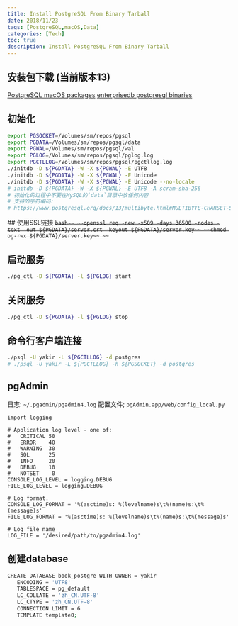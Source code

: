 ```yaml
---
title: Install PostgreSQL From Binary Tarball
date: 2018/11/23
tags: [PostgreSQL,macOS,Data]
categories: [Tech]
toc: true
description: Install PostgreSQL From Binary Tarball
---
```


## 安装包下载 (当前版本13)

[PostgreSQL macOS packages](https://www.postgresql.org/download/macosx/)
[enterprisedb postgresql binaries](https://www.enterprisedb.com/download-postgresql-binaries)

## 初始化

```bash
export PGSOCKET=/Volumes/sm/repos/pgsql
export PGDATA=/Volumes/sm/repos/pgsql/data
export PGWAL=/Volumes/sm/repos/pgsql/wal
export PGLOG=/Volumes/sm/repos/pgsql/pglog.log
export PGCTLLOG=/Volumes/sm/repos/pgsql/pgctllog.log
./initdb -D ${PGDATA} -W -X ${PGWAL} -E UTF8
./initdb -D ${PGDATA} -W -X ${PGWAL} -E Unicode
./initdb -D ${PGDATA} -W -X ${PGWAL} -E Unicode --no-locale
# initdb -D ${PGDATA} -W -X ${PGWAL} -E UTF8 -A scram-sha-256
# 初始化的过程中不要在MySQL的`data`目录中放任何内容
# 支持的字符编码:
# https://www.postgresql.org/docs/13/multibyte.html#MULTIBYTE-CHARSET-SUPPORTED
```

~~## 使用SSL链接~~
~~```bash~~
~~openssl req -new -x509 -days 36500 -nodes -text -out ${PGDATA}/server.crt -keyout ${PGDATA}/server.key~~
~~chmod og-rwx ${PGDATA}/server.key~~
~~```~~

## 启动服务

```bash
./pg_ctl -D ${PGDATA} -l ${PGLOG} start
```

## 关闭服务

```bash
./pg_ctl -D ${PGDATA} -l ${PGLOG} stop
```

## 命令行客户端连接

```bash
./psql -U yakir -L ${PGCTLLOG} -d postgres
# ./psql -U yakir -L ${PGCTLLOG} -h ${PGSOCKET} -d postgres
```

## pgAdmin

日志: `~/.pgadmin/pgadmin4.log`
配置文件; `pgAdmin.app/web/config_local.py`

```properties
import logging

# Application log level - one of:
#   CRITICAL 50
#   ERROR    40
#   WARNING  30
#   SQL      25
#   INFO     20
#   DEBUG    10
#   NOTSET    0
CONSOLE_LOG_LEVEL = logging.DEBUG
FILE_LOG_LEVEL = logging.DEBUG

# Log format.
CONSOLE_LOG_FORMAT = '%(asctime)s: %(levelname)s\t%(name)s:\t%(message)s'
FILE_LOG_FORMAT = '%(asctime)s: %(levelname)s\t%(name)s:\t%(message)s'

# Log file name
LOG_FILE = '/desired/path/to/pgadmin4.log'
```

## 创建database

```bash
CREATE DATABASE book_postgre WITH OWNER = yakir 
   ENCODING = 'UTF8' 
   TABLESPACE = pg_default 
   LC_COLLATE = 'zh_CN.UTF-8' 
   LC_CTYPE = 'zh_CN.UTF-8' 
   CONNECTION LIMIT = 6
   TEMPLATE template0;
```
